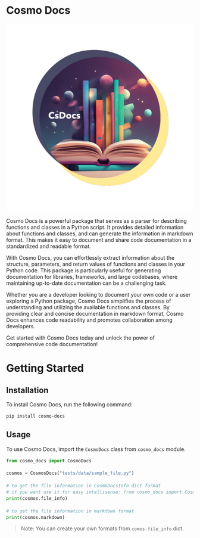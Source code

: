 # Cosmo Docs

<p align="center">
  <img src="https://raw.githubusercontent.com/Strovsk/CosmoDocs/main/docs/image/Cosmo%20Docs%20Logo.png" />
</p>

Cosmo Docs is a powerful package that serves as a parser for describing functions and classes in a Python script. It provides detailed information about functions and classes, and can generate the information in markdown format. This makes it easy to document and share code documentation in a standardized and readable format.

With Cosmo Docs, you can effortlessly extract information about the structure, parameters, and return values of functions and classes in your Python code. This package is particularly useful for generating documentation for libraries, frameworks, and large codebases, where maintaining up-to-date documentation can be a challenging task.

Whether you are a developer looking to document your own code or a user exploring a Python package, Cosmo Docs simplifies the process of understanding and utilizing the available functions and classes. By providing clear and concise documentation in markdown format, Cosmo Docs enhances code readability and promotes collaboration among developers.

Get started with Cosmo Docs today and unlock the power of comprehensive code documentation!

# Getting Started

## Installation

To install Cosmo Docs, run the following command:

```bash
pip install cosmo-docs
```

## Usage

To use Cosmo Docs, import the `CosmoDocs` class from `cosmo_docs` module.

```python
from cosmo_docs import CosmoDocs

cosmos = CosmosDocs("tests/data/sample_file.py")

# to get the file information in CosmoDocsInfo dict format
# if you want use it for easy intellisense: from cosmo_docs import CosmoDocsInfo
print(cosmos.file_info)

# to get the file information in markdown format
print(cosmos.markdown)
```

> Note: You can create your own formats from `comos.file_info` dict.
